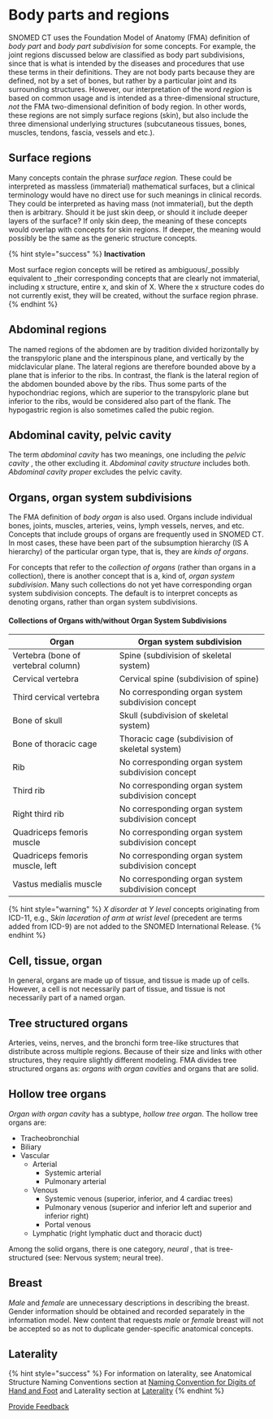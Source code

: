 # Body parts and regions

SNOMED CT uses the Foundation Model of Anatomy (FMA) definition of _body part_ and _body part subdivision_ for some concepts. For example, the joint regions discussed below are classified as body part subdivisions, since that is what is intended by the diseases and procedures that use these terms in their definitions. They are not body parts because they are defined, not by a set of bones, but rather by a particular joint and its surrounding structures. However, our interpretation of the word _region_ is based on common usage and is intended as a three-dimensional structure, _not_ the FMA two-dimensional definition of body region. In other words, these regions are not simply surface regions (skin), but also include the three dimensional underlying structures (subcutaneous tissues, bones, muscles, tendons, fascia, vessels and etc.).

## Surface regions

Many concepts contain the phrase _surface region._ These could be interpreted as massless (immaterial) mathematical surfaces, but a clinical terminology would have no direct use for such meanings in clinical records. They could be interpreted as having mass (not immaterial), but the depth then is arbitrary. Should it be just skin deep, or should it include deeper layers of the surface? If only skin deep, the meaning of these concepts would overlap with concepts for skin regions. If deeper, the meaning would possibly be the same as the generic structure concepts.

{% hint style="success" %}
**Inactivation**

Most surface region concepts will be retired as ambiguous/\_possibly equivalent to \_their corresponding concepts that are clearly not immaterial, including x structure, entire x, and skin of X. Where the x structure codes do not currently exist, they will be created, without the surface region phrase.
{% endhint %}

## Abdominal regions

The named regions of the abdomen are by tradition divided horizontally by the transpyloric plane and the interspinous plane, and vertically by the midclavicular plane. The lateral regions are therefore bounded above by a plane that is inferior to the ribs. In contrast, the flank is the lateral region of the abdomen bounded above by the ribs. Thus some parts of the hypochondriac regions, which are superior to the transpyloric plane but inferior to the ribs, would be considered also part of the flank. The hypogastric region is also sometimes called the pubic region.

## Abdominal cavity, pelvic cavity

The term _abdominal cavity_ has two meanings, one including the _pelvic cavity_ , the other excluding it. _Abdominal cavity structure_ includes both. _Abdominal cavity proper_ excludes the pelvic cavity.

## Organs, organ system subdivisions

The FMA definition of _body organ_ is also used. Organs include individual bones, joints, muscles, arteries, veins, lymph vessels, nerves, and etc. Concepts that include groups of organs are frequently used in SNOMED CT. In most cases, these have been part of the subsumption hierarchy (IS A hierarchy) of the particular organ type, that is, they are _kinds of organs_.

For concepts that refer to the _collection of organs_ (rather than organs in a collection), there is another concept that is a, kind of, _organ system subdivision_. Many such collections do not yet have corresponding organ system subdivision concepts. The default is to interpret concepts as denoting organs, rather than organ system subdivisions.

#### Collections of Organs with/without Organ System Subdivisions

| Organ                               | Organ system subdivision                          |
| ----------------------------------- | ------------------------------------------------- |
| Vertebra (bone of vertebral column) | Spine (subdivision of skeletal system)            |
| Cervical vertebra                   | Cervical spine (subdivision of spine)             |
| Third cervical vertebra             | No corresponding organ system subdivision concept |
| Bone of skull                       | Skull (subdivision of skeletal system)            |
| Bone of thoracic cage               | Thoracic cage (subdivision of skeletal system)    |
| Rib                                 | No corresponding organ system subdivision concept |
| Third rib                           | No corresponding organ system subdivision concept |
| Right third rib                     | No corresponding organ system subdivision concept |
| Quadriceps femoris muscle           | No corresponding organ system subdivision concept |
| Quadriceps femoris muscle, left     | No corresponding organ system subdivision concept |
| Vastus medialis muscle              | No corresponding organ system subdivision concept |

{% hint style="warning" %}
_X disorder at Y level_ concepts originating from ICD-11, e.g., &#x53;_&#x6B;in laceration of arm at wrist level_ (precedent are terms added from ICD-9) are not added to the SNOMED International Release.
{% endhint %}

## Cell, tissue, organ

In general, organs are made up of tissue, and tissue is made up of cells. However, a cell is not necessarily part of tissue, and tissue is not necessarily part of a named organ.

## Tree structured organs

Arteries, veins, nerves, and the bronchi form tree-like structures that distribute across multiple regions. Because of their size and links with other structures, they require slightly different modeling. FMA divides tree structured organs as: _organs with organ cavities_ and organs that are solid.

## Hollow tree organs

_Organ with organ cavity_ has a subtype, _hollow tree organ_. The hollow tree organs are:

* Tracheobronchial
* Biliary
* Vascular
  * Arterial
    * Systemic arterial
    * Pulmonary arterial
  * Venous
    * Systemic venous (superior, inferior, and 4 cardiac trees)
    * Pulmonary venous (superior and inferior left and superior and inferior right)
    * Portal venous
  * Lymphatic (right lymphatic duct and thoracic duct)

Among the solid organs, there is one category, _neural_ , that is tree-structured (see: Nervous system; neural tree).

## Breast

_Male_ and _female_ are unnecessary descriptions in describing the breast. Gender information should be obtained and recorded separately in the information model. New content that requests _male_ or _female_ breast will not be accepted so as not to duplicate gender-specific anatomical concepts.

## Laterality

{% hint style="success" %}
For information on laterality, see Anatomical Structure Naming Conventions section at [Naming Convention for Digits of Hand and Foot](../../../../../authoring/body-structure/Naming-Convention-for-Digits-of-Hand-and-Foot_174690334.html) and Laterality section at [Laterality](../../../../../authoring/body-structure/Laterality_174690325.html)
{% endhint %}






<a href="https://docs.google.com/forms/d/e/1FAIpQLScTmbZIf0UEQwYDkY27EEWBkaiYkHSbR0_9DmFrMLXoQLyL7Q/viewform?usp=pp_url&entry.1767247133=SCT+Editorial+Guide&entry.670899847=Body%20parts%20and%20regions" class="button primary">Provide Feedback</a>
